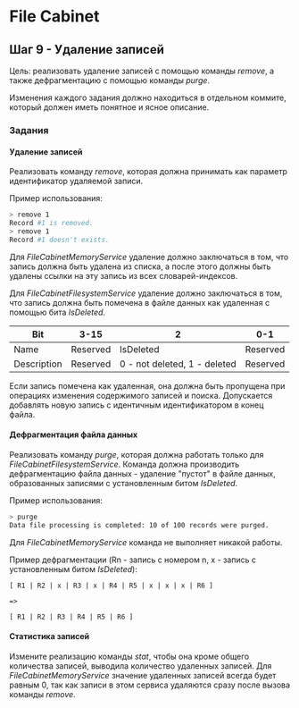 # File Cabinet

## Шаг 9 - Удаление записей

Цель: реализовать удаление записей с помощью команды _remove_, а также дефрагментацию с помощью команды _purge_.

Изменения каждого задания должно находиться в отдельном коммите, который должен иметь понятное и ясное описание.


### Задания

#### Удаление записей

Реализовать команду _remove_, которая должна принимать как параметр идентификатор удаляемой записи. 

Пример использования:

```sh
> remove 1
Record #1 is removed.
> remove 1
Record #1 doesn't exists.
```

Для _FileCabinetMemoryService_ удаление должно заключаться в том, что запись должна быть удалена из списка, а после этого должны быть удалены ссылки на эту запись из всех словарей-индексов.

Для _FileCabinetFilesystemService_ удаление должно заключаться в том, что запись должна быть помечена в файле данных как удаленная с помощью бита _IsDeleted_.

| Bit         |     3-15 |                            2 |      0-1 |
|-------------|----------|------------------------------|----------|
| Name        | Reserved | IsDeleted                    | Reserved |
| Description | Reserved | 0 - not deleted, 1 - deleted | Reserved |

Если запись помечена как удаленная, она должна быть пропущена при операциях изменения содержимого записей и поиска. Допускается добавлять новую запись с идентичным идентификатором в конец файла.


#### Дефрагментация файла данных

Реализовать команду _purge_, которая должна работать только для _FileCabinetFilesystemService_. Команда должна производить дефрагментацию файла данных - удаление "пустот" в файле данных, образованных записями с установленным битом _IsDeleted_.


Пример использования:

```sh
> purge
Data file processing is completed: 10 of 100 records were purged.
```

Для _FileCabinetMemoryService_ команда не выполняет никакой работы.

Пример дефрагментации (Rn - запись с номером n, x - запись с установленным битом _IsDeleted_):

```
[ R1 | R2 | x | R3 | x | R4 | R5 | x | x | x | R6 ]

=>

[ R1 | R2 | R3 | R4 | R5 | R6 ]
```


#### Статистика записей

Измените реализацию команды _stat_, чтобы она кроме общего количества записей, выводила количество удаленных записей. Для _FileCabinetMemoryService_ значение удаленных записей всегда будет равным 0, так как записи в этом сервиса удаляются сразу после вызова команды _remove_.

